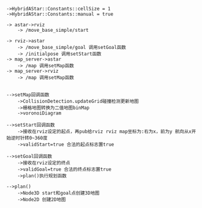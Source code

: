 	->HybridAStar::Constants::cellSize = 1	
	->HybridAStar::Constants::manual = true
	
	-> astar->rviz
		-> /move_base_simple/start
		
	-> rviz->astar
		-> /move_base_simple/goal 调用setGoal函数
		-> /initialpose 调用setStart函数
	-> map_server->astar
		-> /map 调用setMap函数
	-> map_server->rviz
		-> /map 调用setMap函数


	-->setMap回调函数
		->CollisionDetection.updateGrid碰撞检测更新地图
		->栅格地图转换为二值地图binMap
		->voronoiDiagram

	-->setStart回调函数
		->接收在rviz设定的起点，再pub给rviz rviz map坐标为:右为x，前为y 航向从x开始逆时针转0~360度 
		->validStart=true 合法的起点标志置true

	-->setGoal回调函数
		->接收在rviz设定的终点
		->validGoal=true 合法的终点标志置true
		->plan()执行规划函数

	-->plan()
		->Node3D start和goal点创建3D地图
		->Node2D 创建2D地图
		






